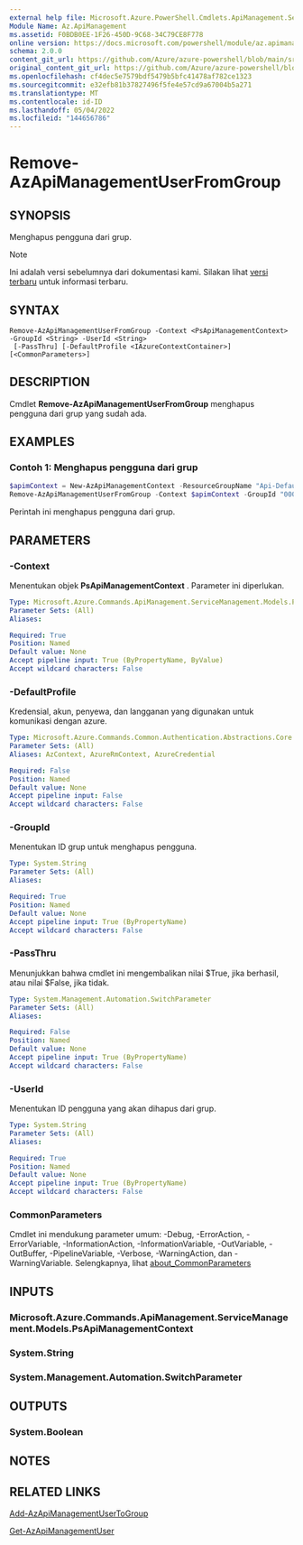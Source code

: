 ```yaml
---
external help file: Microsoft.Azure.PowerShell.Cmdlets.ApiManagement.ServiceManagement.dll-Help.xml
Module Name: Az.ApiManagement
ms.assetid: F0BDB0EE-1F26-450D-9C68-34C79CE8F778
online version: https://docs.microsoft.com/powershell/module/az.apimanagement/remove-azapimanagementuserfromgroup
schema: 2.0.0
content_git_url: https://github.com/Azure/azure-powershell/blob/main/src/ApiManagement/ApiManagement/help/Remove-AzApiManagementUserFromGroup.md
original_content_git_url: https://github.com/Azure/azure-powershell/blob/main/src/ApiManagement/ApiManagement/help/Remove-AzApiManagementUserFromGroup.md
ms.openlocfilehash: cf4dec5e7579bdf5479b5bfc41478af782ce1323
ms.sourcegitcommit: e32efb81b37827496f5fe4e57cd9a67004b5a271
ms.translationtype: MT
ms.contentlocale: id-ID
ms.lasthandoff: 05/04/2022
ms.locfileid: "144656786"
---
```

# Remove-AzApiManagementUserFromGroup

## SYNOPSIS
Menghapus pengguna dari grup.

> [!NOTE]
>Ini adalah versi sebelumnya dari dokumentasi kami. Silakan lihat [versi terbaru](/powershell/module/az.apimanagement/remove-azapimanagementuserfromgroup) untuk informasi terbaru.

## SYNTAX

```
Remove-AzApiManagementUserFromGroup -Context <PsApiManagementContext> -GroupId <String> -UserId <String>
 [-PassThru] [-DefaultProfile <IAzureContextContainer>] [<CommonParameters>]
```

## DESCRIPTION
Cmdlet **Remove-AzApiManagementUserFromGroup** menghapus pengguna dari grup yang sudah ada.

## EXAMPLES

### Contoh 1: Menghapus pengguna dari grup
```powershell
$apimContext = New-AzApiManagementContext -ResourceGroupName "Api-Default-WestUS" -ServiceName "contoso"
Remove-AzApiManagementUserFromGroup -Context $apimContext -GroupId "0001" -UserId "0123456789"
```

Perintah ini menghapus pengguna dari grup.

## PARAMETERS

### -Context
Menentukan objek **PsApiManagementContext** .
Parameter ini diperlukan.

```yaml
Type: Microsoft.Azure.Commands.ApiManagement.ServiceManagement.Models.PsApiManagementContext
Parameter Sets: (All)
Aliases:

Required: True
Position: Named
Default value: None
Accept pipeline input: True (ByPropertyName, ByValue)
Accept wildcard characters: False
```

### -DefaultProfile
Kredensial, akun, penyewa, dan langganan yang digunakan untuk komunikasi dengan azure.

```yaml
Type: Microsoft.Azure.Commands.Common.Authentication.Abstractions.Core.IAzureContextContainer
Parameter Sets: (All)
Aliases: AzContext, AzureRmContext, AzureCredential

Required: False
Position: Named
Default value: None
Accept pipeline input: False
Accept wildcard characters: False
```

### -GroupId
Menentukan ID grup untuk menghapus pengguna.

```yaml
Type: System.String
Parameter Sets: (All)
Aliases:

Required: True
Position: Named
Default value: None
Accept pipeline input: True (ByPropertyName)
Accept wildcard characters: False
```

### -PassThru
Menunjukkan bahwa cmdlet ini mengembalikan nilai $True, jika berhasil, atau nilai $False, jika tidak.

```yaml
Type: System.Management.Automation.SwitchParameter
Parameter Sets: (All)
Aliases:

Required: False
Position: Named
Default value: None
Accept pipeline input: True (ByPropertyName)
Accept wildcard characters: False
```

### -UserId
Menentukan ID pengguna yang akan dihapus dari grup.

```yaml
Type: System.String
Parameter Sets: (All)
Aliases:

Required: True
Position: Named
Default value: None
Accept pipeline input: True (ByPropertyName)
Accept wildcard characters: False
```

### CommonParameters
Cmdlet ini mendukung parameter umum: -Debug, -ErrorAction, -ErrorVariable, -InformationAction, -InformationVariable, -OutVariable, -OutBuffer, -PipelineVariable, -Verbose, -WarningAction, dan -WarningVariable. Selengkapnya, lihat [about_CommonParameters](http://go.microsoft.com/fwlink/?LinkID=113216)

## INPUTS

### Microsoft.Azure.Commands.ApiManagement.ServiceManagement.Models.PsApiManagementContext

### System.String

### System.Management.Automation.SwitchParameter

## OUTPUTS

### System.Boolean

## NOTES

## RELATED LINKS

[Add-AzApiManagementUserToGroup](./Add-AzApiManagementUserToGroup.md)

[Get-AzApiManagementUser](./Get-AzApiManagementUser.md)



